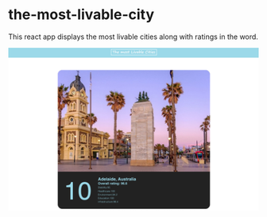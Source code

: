 # the-most-livable-city
This react app displays the most livable cities along with ratings in the word. 

![](https://github.com/eleganthtml/the-most-livable-city/blob/master/public/img/the-most-livable-cities.png)
